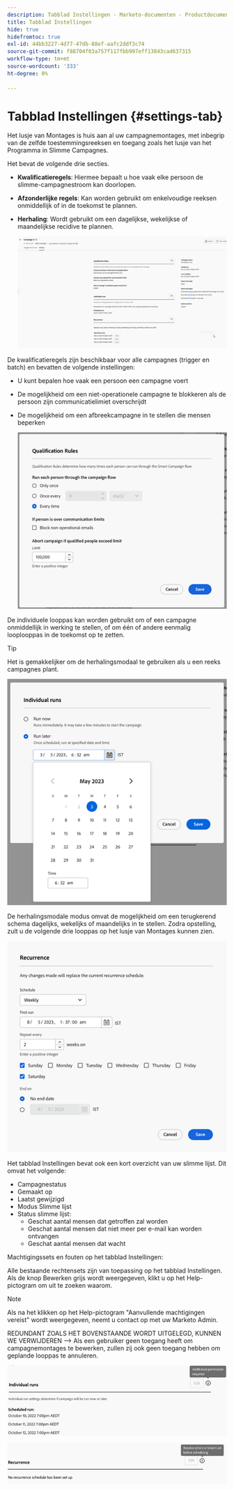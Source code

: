 ```yaml
---
description: Tabblad Instellingen - Marketo-documenten - Productdocumentatie
title: Tabblad Instellingen
hide: true
hidefromtoc: true
exl-id: 44bb3227-4d77-47db-88ef-aafc2ddf3c74
source-git-commit: f88704f03a757f117fbb997eff13843cad637315
workflow-type: tm+mt
source-wordcount: '333'
ht-degree: 0%

---
```


# Tabblad Instellingen {#settings-tab}

Het lusje van Montages is huis aan al uw campagnemontages, met inbegrip van de zelfde toestemmingsreeksen en toegang zoals het lusje van het Programma in Slimme Campagnes.

Het bevat de volgende drie secties.

* **Kwalificatieregels**: Hiermee bepaalt u hoe vaak elke persoon de slimme-campagnestroom kan doorlopen.

* **Afzonderlijke regels**: Kan worden gebruikt om enkelvoudige reeksen onmiddellijk of in de toekomst te plannen.

* **Herhaling**: Wordt gebruikt om een dagelijkse, wekelijkse of maandelijkse recidive te plannen.

  ![](assets/settings-tab-1.png)

De kwalificatieregels zijn beschikbaar voor alle campagnes (trigger en batch) en bevatten de volgende instellingen:

* U kunt bepalen hoe vaak een persoon een campagne voert
* De mogelijkheid om een niet-operationele campagne te blokkeren als de persoon zijn communicatielimiet overschrijdt
* De mogelijkheid om een afbreekcampagne in te stellen die mensen beperken

  ![](assets/settings-tab-2.png)

De individuele looppas kan worden gebruikt om of een campagne onmiddellijk in werking te stellen, of om één of andere eenmalig looplooppas in de toekomst op te zetten.

>[!TIP]
>
>Het is gemakkelijker om de herhalingsmodaal te gebruiken als u een reeks campagnes plant.

![](assets/settings-tab-3.png)

De herhalingsmodale modus omvat de mogelijkheid om een terugkerend schema dagelijks, wekelijks of maandelijks in te stellen. Zodra opstelling, zult u de volgende drie looppas op het lusje van Montages kunnen zien.

![](assets/settings-tab-4.png)

Het tabblad Instellingen bevat ook een kort overzicht van uw slimme lijst. Dit omvat het volgende:

* Campagnestatus
* Gemaakt op
* Laatst gewijzigd
* Modus Slimme lijst
* Status slimme lijst:
   * Geschat aantal mensen dat getroffen zal worden
   * Geschat aantal mensen dat niet meer per e-mail kan worden ontvangen
   * Geschat aantal mensen dat wacht

Machtigingssets en fouten op het tabblad Instellingen:

Alle bestaande rechtensets zijn van toepassing op het tabblad Instellingen. Als de knop Bewerken grijs wordt weergegeven, klikt u op het Help-pictogram om uit te zoeken waarom.

>[!NOTE]
>
>Als na het klikken op het Help-pictogram &quot;Aanvullende machtigingen vereist&quot; wordt weergegeven, neemt u contact op met uw Marketo Admin.

REDUNDANT ZOALS HET BOVENSTAANDE WORDT UITGELEGD, KUNNEN WE VERWIJDEREN —> Als een gebruiker geen toegang heeft om campagnemontages te bewerken, zullen zij ook geen toegang hebben om geplande looppas te annuleren.

![](assets/settings-tab-5.png)

![](assets/settings-tab-6.png)
